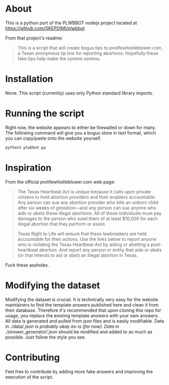 # About
This is a python port of the PLWBBOT nodejs project located at
https://github.com/SKEPDIMI/plwbbot

From that project's readme:
> This is a script that will create bogus tips to prolifewhistleblower.com, 
> a Texan anonymous tip line for reporting abortions. Hopefully these fake 
> tips help make the system useless.


# Installation
None.  This script (currently) uses only Python standard library imports.


# Running the script
Right now, the website appears to either be firewalled or down for many. The 
following command will give you a bogus store in text format, which you can 
copy/paste onto the website yourself.
```sh
python3 plwbbot.py
```


# Inspiration
From the official prolifewhistleblower.com web page:
> The Texas Heartbeat Act is unique because it calls upon private citizens 
> to hold abortion providers and their enablers accountable. Any person can 
> sue any abortion provider who kills an unborn child after six weeks of 
> gestation—and any person can sue anyone who aids or abets these illegal 
> abortions. All of these individuals must pay damages to the person who 
> sued them of at least $10,000 for each illegal abortion that they perform 
> or assist.
> 
> Texas Right to Life will ensure that these lawbreakers are held 
> accountable for their actions. Use the links below to report anyone who is 
> violating the Texas Heartbeat Act by aiding or abetting a post-heartbeat 
> abortion. And report any person or entity that aids or abets (or that 
> intends to aid or abet) an illegal abortion in Texas.

Fuck these assholes.


# Modifying the dataset
Modifying the dataset is crucial. It is technically very easy for the 
website maintainers to find the template answers published here and clean it 
from their database.  Therefore it's recommended that upon cloning this repo 
for usage, you replace the existing template answers with your own answers. 
All data is generated and pulled from json files and is easily modifiable.
Data in ./data/*.json is probably okay as-is (for now).  Data in
./answer_generator/*.json should be modified and added to as much as possible.
Just follow the style you see.


# Contributing
Feel free to contribute by adding more fake answers and improving the 
execution of the script.
